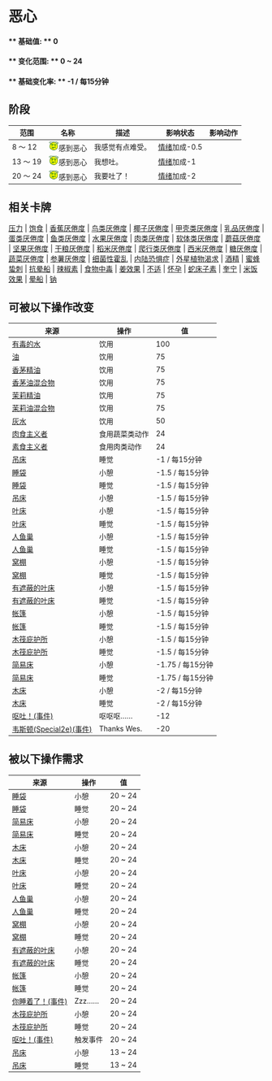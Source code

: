 # 恶心  
>   
  
#### ** 基础值: ** 0   
#### ** 变化范围: ** 0 ~ 24  
#### ** 基础变化率: ** -1 / 每15分钟   
## 阶段  
范围  |  名称  |  描述  |  影响状态  |  影响动作  
----  |  ----  |  ----  |  ----  |  ----  
8 ～ 12  |  <img decoding="async" src="Sprite/Dizzy.png" href="a.md" style="max-width:20px;max-height:20px;">感到恶心  |  我感觉有点难受。  |  [情绪](Morale.md)加成-0.5  |    
13 ～ 19  |  <img decoding="async" src="Sprite/Dizzy.png" href="a.md" style="max-width:20px;max-height:20px;">感到恶心  |  我想吐。  |  [情绪](Morale.md)加成-1  |    
20 ～ 24  |  <img decoding="async" src="Sprite/Dizzy.png" href="a.md" style="max-width:20px;max-height:20px;">感到恶心  |  我要吐了！  |  [情绪](Morale.md)加成-2  |    
## 相关卡牌  
[压力](Stress.md)  |  [饱食](Satiation.md)  |  [香蕉<nobr>厌倦度</nobr>](SaturationBananas.md)  |  [鸟类<nobr>厌倦度</nobr>](SaturationBird.md)  |  [椰子<nobr>厌倦度</nobr>](SaturationCoconuts.md)  |  [甲壳类<nobr>厌倦度</nobr>](SaturationCrustaceans.md)  |  [乳品<nobr>厌倦度</nobr>](SaturationDairy.md)  |  [蛋类<nobr>厌倦度</nobr>](SaturationEggs.md)  |  [鱼类<nobr>厌倦度</nobr>](SaturationFish.md)  |  [水果<nobr>厌倦度</nobr>](SaturationFruits.md)  |  [肉类<nobr>厌倦度</nobr>](SaturationMeat.md)  |  [软体类<nobr>厌倦度</nobr>](SaturationMollusks.md)  |  [蘑菇<nobr>厌倦度</nobr>](SaturationMushrooms.md)  |  [坚果<nobr>厌倦度</nobr>](SaturationNuts.md)  |  [干粮<nobr>厌倦度</nobr>](SaturationRations.md)  |  [稻米<nobr>厌倦度</nobr>](SaturationRice.md)  |  [爬行类厌倦度](SaturationReptile.md)  |  [西米<nobr>厌倦度</nobr>](SaturationSago.md)  |  [糖<nobr>厌倦度</nobr>](SaturationSugar.md)  |  [蔬菜<nobr>厌倦度</nobr>](SaturationVegetables.md)  |  [参薯<nobr>厌倦度</nobr>](SaturationYam.md)  |  [细菌性霍乱](BacteriaCholera.md)  |  [内陆恐惧症](LandSickness.md)  |  [外星植物渴求](AlienCravings.md)  |  [酒精](Alcohol.md)  |  [蜜蜂蛰刺](BeeStings.md)  |  [抗晕船](AntiSeasickness.md)  |  [辣椒素](Capsaicin.md)  |  [食物中毒](FoodPoisoning.md)  |  [姜效果](GingerEffect.md)  |  [不适](Discomfort.md)  |  [怀孕](Pregnancy.md)  |  [蛇床子素](Psylocibin.md)  |  [奎宁](Quinine.md)  |  [米饭效果](RiceEffect.md)  |  [晕船](SeaSickness.md)  |  [钠](Sodium.md)  
## 可被以下操作改变  
来源  |  操作  |  值  
----  |  ----  |  ----  
[有毒的水](LQ_WaterToxic.md)  |  饮用  |  100  
[油](LQ_Oil.md)  |  饮用  |  75  
[香茅精油](LQ_OilCitronella.md)  |  饮用  |  75  
[香茅油混合物](LQ_OilCitronellaMix.md)  |  饮用  |  75  
[茉莉精油](LQ_OilJasmine.md)  |  饮用  |  75  
[茉莉油混合物](LQ_OilJasmineMix.md)  |  饮用  |  75  
[灰水](LQ_AshWater.md)  |  饮用  |  50  
[肉食主义者](Pk_4_Carnivore.md)  |  食用蔬菜类动作  |  24  
[素食主义者](Pk_4_Vegetarian.md)  |  食用肉类动作  |  24  
[吊床](Hammock.md)  |  睡觉  |  -1 / 每15分钟  
[睡袋](BedRoll.md)  |  小憩  |  -1.5 / 每15分钟  
[睡袋](BedRoll.md)  |  睡觉  |  -1.5 / 每15分钟  
[吊床](Hammock.md)  |  小憩  |  -1.5 / 每15分钟  
[叶床](LeafBed.md)  |  小憩  |  -1.5 / 每15分钟  
[叶床](LeafBed.md)  |  睡觉  |  -1.5 / 每15分钟  
[人鱼巢](MermaidNest.md)  |  小憩  |  -1.5 / 每15分钟  
[人鱼巢](MermaidNest.md)  |  睡觉  |  -1.5 / 每15分钟  
[窝棚](Shelter.md)  |  小憩  |  -1.5 / 每15分钟  
[窝棚](Shelter.md)  |  睡觉  |  -1.5 / 每15分钟  
[有遮蔽的叶床](ShelteredLeafBed.md)  |  小憩  |  -1.5 / 每15分钟  
[有遮蔽的叶床](ShelteredLeafBed.md)  |  睡觉  |  -1.5 / 每15分钟  
[帐篷](TentDeployed.md)  |  小憩  |  -1.5 / 每15分钟  
[帐篷](TentDeployed.md)  |  睡觉  |  -1.5 / 每15分钟  
[木筏庇护所](RaftShelter.md)  |  小憩  |  -1.5 / 每15分钟  
[木筏庇护所](RaftShelter.md)  |  睡觉  |  -1.5 / 每15分钟  
[简易床](BedRustic.md)  |  小憩  |  -1.75 / 每15分钟  
[简易床](BedRustic.md)  |  睡觉  |  -1.75 / 每15分钟  
[木床](BedWooden.md)  |  小憩  |  -2 / 每15分钟  
[木床](BedWooden.md)  |  睡觉  |  -2 / 每15分钟  
[呕吐！(事件)](Event_Vomit.md)  |  呕呕呕……  |  -12  
[韦斯顿(Special2e)(事件)](Event_WestonSpecial2e.md)  |  Thanks Wes.  |  -20  
## 被以下操作需求  
来源  |  操作  |  值  
----  |  ----  |  ----  
[睡袋](BedRoll.md)  |  小憩  |  20 ~ 24  
[睡袋](BedRoll.md)  |  睡觉  |  20 ~ 24  
[简易床](BedRustic.md)  |  小憩  |  20 ~ 24  
[简易床](BedRustic.md)  |  睡觉  |  20 ~ 24  
[木床](BedWooden.md)  |  小憩  |  20 ~ 24  
[木床](BedWooden.md)  |  睡觉  |  20 ~ 24  
[叶床](LeafBed.md)  |  小憩  |  20 ~ 24  
[叶床](LeafBed.md)  |  睡觉  |  20 ~ 24  
[人鱼巢](MermaidNest.md)  |  小憩  |  20 ~ 24  
[人鱼巢](MermaidNest.md)  |  睡觉  |  20 ~ 24  
[窝棚](Shelter.md)  |  小憩  |  20 ~ 24  
[窝棚](Shelter.md)  |  睡觉  |  20 ~ 24  
[有遮蔽的叶床](ShelteredLeafBed.md)  |  小憩  |  20 ~ 24  
[有遮蔽的叶床](ShelteredLeafBed.md)  |  睡觉  |  20 ~ 24  
[帐篷](TentDeployed.md)  |  小憩  |  20 ~ 24  
[帐篷](TentDeployed.md)  |  睡觉  |  20 ~ 24  
[你睡着了！(事件)](Event_FallingAsleep.md)  |  Zzz……  |  20 ~ 24  
[木筏庇护所](RaftShelter.md)  |  小憩  |  20 ~ 24  
[木筏庇护所](RaftShelter.md)  |  睡觉  |  20 ~ 24  
[呕吐！(事件)](Event_Vomit.md)  |  触发事件  |  20 ~ 24  
[吊床](Hammock.md)  |  小憩  |  13 ~ 24  
[吊床](Hammock.md)  |  睡觉  |  13 ~ 24  


<script>document.title="恶心 - 卡牌生存百科 Card Survival Wiki";</script>